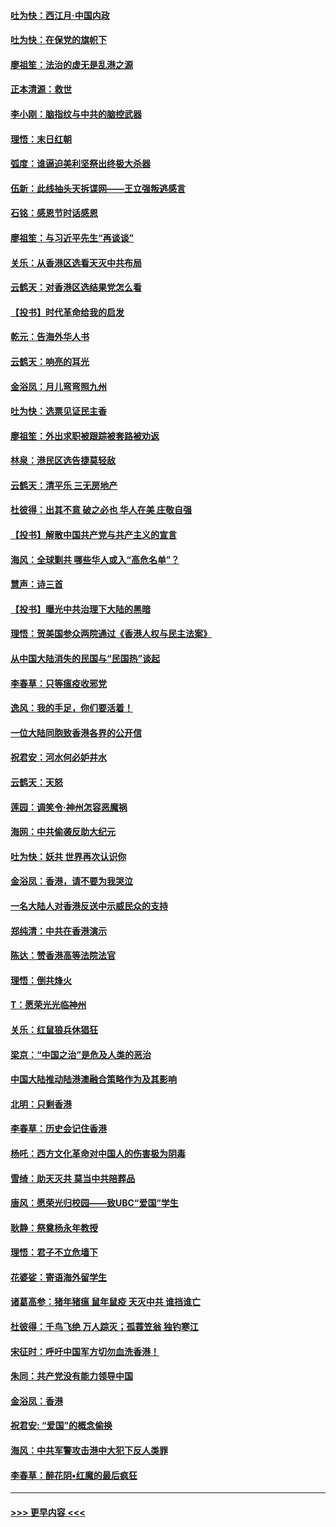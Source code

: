 #### [吐为快：西江月·中国内政](../pages/nsc993/n11692071.md?t=12010811) 
#### [吐为快：在保党的旗帜下](../pages/nsc993/n11691188.md?t=12010811) 
#### [廖祖笙：法治的虚无是乱港之源](../pages/nsc993/n11690605.md?t=12010811) 
#### [正本清源：救世](../pages/nsc993/n11689134.md?t=12010811) 
#### [李小刚：脑指纹与中共的脑控武器](../pages/nsc993/n11688900.md?t=12010811) 
#### [理悟：末日红朝](../pages/nsc993/n11688829.md?t=12010811) 
#### [弧度：谁逼迫美利坚祭出终极大杀器](../pages/nsc993/n11688735.md?t=12010811) 
#### [伍新：此线抽头天拆谍网——王立强叛逃感言](../pages/nsc993/n11687981.md?t=12010811) 
#### [石铭：感恩节时话感恩](../pages/nsc993/n11687568.md?t=12010811) 
#### [廖祖笙：与习近平先生“再谈谈”](../pages/nsc993/n11687005.md?t=12010811) 
#### [关乐：从香港区选看天灭中共布局](../pages/nsc993/n11686647.md?t=12010811) 
#### [云鹤天：对香港区选结果党怎么看](../pages/nsc993/n11686216.md?t=12010811) 
#### [【投书】时代革命给我的启发](../pages/nsc993/n11684287.md?t=12010811) 
#### [乾元：告海外华人书](../pages/nsc993/n11684044.md?t=12010811) 
#### [云鹤天：响亮的耳光](../pages/nsc993/n11684254.md?t=12010811) 
#### [金浴凤：月儿弯弯照九州](../pages/nsc993/n11684231.md?t=12010811) 
#### [吐为快：选票见证民主香](../pages/nsc993/n11684206.md?t=12010811) 
#### [廖祖笙：外出求职被跟踪被套路被劝返](../pages/nsc993/n11683874.md?t=12010811) 
#### [林泉：港民区选告捷莫轻敌](../pages/nsc993/n11683930.md?t=12010811) 
#### [云鹤天：清平乐 三无房地产](../pages/nsc993/n11681521.md?t=12010811) 
#### [杜彼得：出其不意 破之必也 华人在美 庄敬自强](../pages/nsc993/n11679554.md?t=12010811) 
#### [【投书】解散中国共产党与共产主义的宣言](../pages/nsc993/n11679177.md?t=12010811) 
#### [海风：全球剿共 哪些华人或入“高危名单”？](../pages/nsc993/n11678617.md?t=12010811) 
#### [慧声：诗三首](../pages/nsc993/n11678848.md?t=12010811) 
#### [【投书】曝光中共治理下大陆的黑暗](../pages/nsc993/n11678674.md?t=12010811) 
#### [理悟：贺美国参众两院通过《香港人权与民主法案》](../pages/nsc993/n11678104.md?t=12010811) 
#### [从中国大陆消失的民国与“民国热”谈起](../pages/nsc993/n11678075.md?t=12010811) 
#### [李春草：只等瘟疫收邪党](../pages/nsc993/n11677308.md?t=12010811) 
#### [逸风：我的手足，你们要活着！](../pages/nsc993/n11676352.md?t=12010811) 
#### [一位大陆同胞致香港各界的公开信](../pages/nsc993/n11675761.md?t=12010811) 
#### [祝君安：河水何必妒井水](../pages/nsc993/n11675746.md?t=12010811) 
#### [云鹤天：天怒](../pages/nsc993/n11675718.md?t=12010811) 
#### [莲园：调笑令‧神州怎容恶魔祸](../pages/nsc993/n11675648.md?t=12010811) 
#### [海网：中共偷袭反助大纪元](../pages/nsc993/n11673515.md?t=12010811) 
#### [吐为快：妖共 世界再次认识你](../pages/nsc993/n11673506.md?t=12010811) 
#### [金浴凤：香港，请不要为我哭泣](../pages/nsc993/n11673248.md?t=12010811) 
#### [一名大陆人对香港反送中示威民众的支持](../pages/nsc993/n11672615.md?t=12010811) 
#### [郑纯清：中共在香港演示](../pages/nsc993/n11670539.md?t=12010811) 
#### [陈达：赞香港高等法院法官](../pages/nsc993/n11669542.md?t=12010811) 
#### [理悟：倒共烽火](../pages/nsc993/n11668844.md?t=12010811) 
#### [T：愿荣光光临神州](../pages/nsc993/n11668421.md?t=12010811) 
#### [关乐：红鼠狼兵休猖狂](../pages/nsc993/n11668378.md?t=12010811) 
#### [梁京：“中国之治”是危及人类的恶治](../pages/nsc993/n11668328.md?t=12010811) 
#### [中国大陆推动陆港澳融合策略作为及其影响](../pages/nsc993/n11668157.md?t=12010811) 
#### [北明：只剩香港](../pages/nsc993/n11668002.md?t=12010811) 
#### [李春草：历史会记住香港](../pages/nsc993/n11667927.md?t=12010811) 
#### [杨吒：西方文化革命对中国人的伤害极为阴毒](../pages/nsc993/n11664521.md?t=12010811) 
#### [雪绮：助天灭共 莫当中共陪葬品](../pages/nsc993/n11662650.md?t=12010811) 
#### [唐风：愿荣光归校园——致UBC“爱国”学生](../pages/nsc993/n11662194.md?t=12010811) 
#### [耿静：祭奠杨永年教授](../pages/nsc993/n11662514.md?t=12010811) 
#### [理悟：君子不立危墙下](../pages/nsc993/n11662172.md?t=12010811) 
#### [花婆娑：寄语海外留学生](../pages/nsc993/n11662121.md?t=12010811) 
#### [诸葛高参：猪年猪瘟 鼠年鼠疫 天灭中共 谁挡谁亡](../pages/nsc993/n11661980.md?t=12010811) 
#### [杜彼得：千鸟飞绝 万人踪灭；孤蓑笠翁 独钓寒江](../pages/nsc993/n11661170.md?t=12010811) 
#### [宋征时：呼吁中国军方切勿血洗香港！](../pages/nsc993/n11415318.md?t=12010811) 
#### [朱同：共产党没有能力领导中国](../pages/nsc993/n11660421.md?t=12010811) 
#### [金浴凤：香港](../pages/nsc993/n11660419.md?t=12010811) 
#### [祝君安: “爱国”的概念偷换](../pages/nsc993/n11659706.md?t=12010811) 
#### [海风：中共军警攻击港中大犯下反人类罪](../pages/nsc993/n11659632.md?t=12010811) 
#### [李春草：醉花阴•红魔的最后疯狂](../pages/nsc993/n11659287.md?t=12010811) 

----
#### [ >>> 更早内容 <<< ](../indexes/nsc993-earlier.md)
